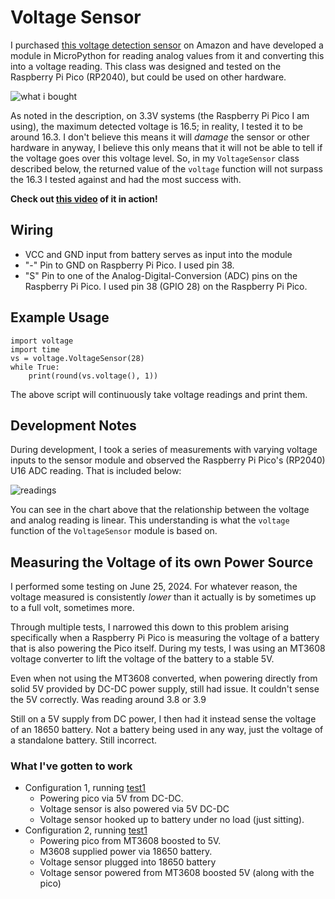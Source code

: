 # Voltage Sensor
I purchased [this voltage detection sensor](https://www.amazon.com/gp/product/B07L81QJ75/ref=ppx_yo_dt_b_asin_title_o02_s00?ie=UTF8&psc=1) on Amazon and have developed a module in MicroPython for reading analog values from it and converting this into a voltage reading. This class was designed and tested on the Raspberry Pi Pico (RP2040), but could be used on other hardware.

![what i bought](https://i.imgur.com/w0DztuT.png)

As noted in the description, on 3.3V systems (the Raspberry Pi Pico I am using), the maximum detected voltage is 16.5; in reality, I tested it to be around 16.3. I don't believe this means it will *damage* the sensor or other hardware in anyway, I believe this only means that it will not be able to tell if the voltage goes over this voltage level. So, in my `VoltageSensor` class described below, the returned value of the `voltage` function will not surpass the 16.3 I tested against and had the most success with.

**Check out [this video](https://youtube.com/shorts/fh43cqcYhMk) of it in action!**

## Wiring
- VCC and GND input from battery serves as input into the module
- "-" Pin to GND on Raspberry Pi Pico. I used pin 38.
- "S" Pin to one of the Analog-Digital-Conversion (ADC) pins on the Raspberry Pi Pico. I used pin 38 (GPIO 28) on the Raspberry Pi Pico.

## Example Usage
```
import voltage
import time
vs = voltage.VoltageSensor(28)
while True:
	print(round(vs.voltage(), 1))
```

The above script will continuously take voltage readings and print them.

## Development Notes
During development, I took a series of measurements with varying voltage inputs to the sensor module and observed the Raspberry Pi Pico's (RP2040) U16 ADC reading. That is included below:

![readings](https://i.imgur.com/jVJOcZT.png)

You can see in the chart above that the relationship between the voltage and analog reading is linear. This understanding is what the `voltage` function of the `VoltageSensor` module is based on.

## Measuring the Voltage of its own Power Source
I performed some testing on June 25, 2024. For whatever reason, the voltage measured is consistently *lower* than it actually is by sometimes up to a full volt, sometimes more.

Through multiple tests, I narrowed this down to this problem arising specifically when a Raspberry Pi Pico is measuring the voltage of a battery that is also powering the Pico itself. During my tests, I was using an MT3608 voltage converter to lift the voltage of the battery to a stable 5V.

Even when not using the MT3608 converted, when powering directly from solid 5V provided by DC-DC power supply, still had issue. It couldn't sense the 5V correctly. Was reading around 3.8 or 3.9

Still on a 5V supply from DC power, I then had it instead sense the voltage of an 18650 battery. Not a battery being used in any way, just the voltage of a standalone battery. Still incorrect.

### What I've gotten to work
- Configuration 1, running [test1](./test1/)
	- Powering pico via 5V from DC-DC.
	- Voltage sensor is also powered via 5V DC-DC
	- Voltage sensor hooked up to battery under no load (just sitting).
- Configuration 2, running [test1](./test1/)
	- Powering pico from MT3608 boosted to 5V. 
	- M3608 supplied power via 18650 battery.
	- Voltage sensor plugged into 18650 battery
	- Voltage sensor powered from MT3608 boosted 5V (along with the pico)